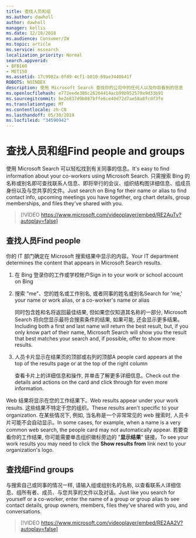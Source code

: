 ```yaml
---
title: 查找人员和组
ms.author: dawholl
author: dawholl
manager: kellis
ms.date: 12/18/2018
ms.audience: Consumer/IW
ms.topic: article
ms.service: mssearch
localization_priority: Normal
search.appverid:
- BFB160
- MET150
ms.assetid: 17c9982a-0fd9-4cf1-b010-69ae3440b41f
ROBOTS: NOINDEX
description: 使用 Microsoft Search 查找你的公司中的任何人以及你将看到的信息
ms.openlocfilehash: e772eede386c26264414acb99b952570a9d33b91
ms.sourcegitcommit: be2e837d9b087bffe6ce40d72d7ae58a8fcdf3fe
ms.translationtype: MT
ms.contentlocale: zh-CN
ms.lasthandoff: 05/30/2019
ms.locfileid: "34590942"
---
```

# <a name="find-people-and-groups"></a><span data-ttu-id="30820-103">查找人员和组</span><span class="sxs-lookup"><span data-stu-id="30820-103">Find people and groups</span></span>

<span data-ttu-id="30820-104">使用 Microsoft Search 可以轻松找到有关同事的信息。</span><span class="sxs-lookup"><span data-stu-id="30820-104">It's easy to find information about your co-workers using Microsoft Search.</span></span> <span data-ttu-id="30820-105">只需搜索 Bing 的名称或别名即可查找联系人信息、即将举行的会议、组织结构图详细信息、组成员身份以及与您共享的文件。</span><span class="sxs-lookup"><span data-stu-id="30820-105">Just search on Bing for their name or alias to find contact info, upcoming meetings you have together, org chart details, group memberships, and files they've shared with you.</span></span>
  
> [!VIDEO https://www.microsoft.com/videoplayer/embed/RE2AuTv?autoplay=false]
  
## <a name="find-people"></a><span data-ttu-id="30820-106">查找人员</span><span class="sxs-lookup"><span data-stu-id="30820-106">Find people</span></span>

<span data-ttu-id="30820-107">你的 IT 部门确定在 Microsoft 搜索结果中显示的内容。</span><span class="sxs-lookup"><span data-stu-id="30820-107">Your IT department determines the content that appears in Microsoft Search results.</span></span>
  
1. <span data-ttu-id="30820-108">在 Bing 登录你的工作或学校帐户</span><span class="sxs-lookup"><span data-stu-id="30820-108">Sign in to your work or school account on Bing</span></span>
    
2. <span data-ttu-id="30820-109">搜索 "me"、您的姓名或工作别名, 或者同事的姓名或别名</span><span class="sxs-lookup"><span data-stu-id="30820-109">Search for 'me,' your name or work alias, or a co-worker's name or alias</span></span>
    
    <span data-ttu-id="30820-110">同时包含姓和名将返回最佳结果, 但如果您仅知道其名称的一部分, Microsoft Search 将向您显示最符合搜索条件的结果, 如果可能, 还会显示更多结果。</span><span class="sxs-lookup"><span data-stu-id="30820-110">Including both a first and last name will return the best result, but, if you only know part of their name, Microsoft Search will show you the result that best matches your search and, if possible, offer to show more results.</span></span>
    
3. <span data-ttu-id="30820-111">人员卡片显示在结果页的顶部或右列的顶部</span><span class="sxs-lookup"><span data-stu-id="30820-111">A people card appears at the top of the results page or at the top of the right column</span></span>
    
    <span data-ttu-id="30820-112">查看卡片上的详细信息和操作, 并单击了解更多详细信息。</span><span class="sxs-lookup"><span data-stu-id="30820-112">Check out the details and actions on the card and click through for even more information.</span></span>
    
<span data-ttu-id="30820-113">Web 结果将显示在您的工作结果下。</span><span class="sxs-lookup"><span data-stu-id="30820-113">Web results appear under your work results.</span></span> <span data-ttu-id="30820-114">这些结果不特定于您的组织。</span><span class="sxs-lookup"><span data-stu-id="30820-114">These results aren't specific to your organization.</span></span> <span data-ttu-id="30820-115">在某些情况下, 例如, 当名称是一个非常常见的 web 搜索时, 人员卡片可能不会自动显示。</span><span class="sxs-lookup"><span data-stu-id="30820-115">In some cases, for example, when a name is a very common web search, the people card may not automatically appear.</span></span> <span data-ttu-id="30820-116">若要查看你的工作结果, 你可能需要单击组织徽标旁边的 "**显示结果**" 链接。</span><span class="sxs-lookup"><span data-stu-id="30820-116">To see your work results you may need to click the **Show results from** link next to your organization's logo.</span></span> 
  
## <a name="find-groups"></a><span data-ttu-id="30820-117">查找组</span><span class="sxs-lookup"><span data-stu-id="30820-117">Find groups</span></span>

<span data-ttu-id="30820-118">与搜索自己或同事的情况一样, 请输入组或组别名的名称, 以查看联系人详细信息、组所有者、成员、与您共享的文件以及对话。</span><span class="sxs-lookup"><span data-stu-id="30820-118">Just like you search for yourself or a co-worker, enter the name of a group or group alias to see contact details, group owners, members, files they've shared with you, and conversations.</span></span>
  
> [!VIDEO https://www.microsoft.com/videoplayer/embed/RE2AA2V?autoplay=false]
  

  

